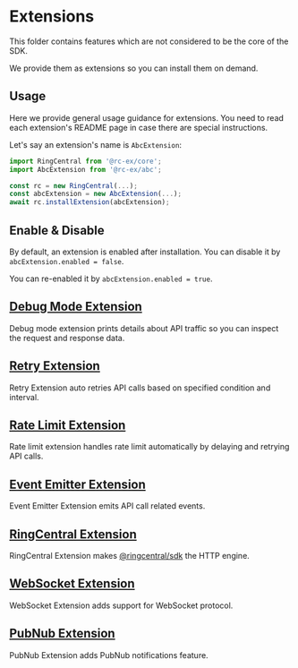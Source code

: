 # Extensions

This folder contains features which are not considered to be the core of the SDK.

We provide them as extensions so you can install them on demand.


## Usage

Here we provide general usage guidance for extensions. You need to read each extension's README page in case there are special instructions.

Let's say an extension's name is `AbcExtension`:

```ts
import RingCentral from '@rc-ex/core';
import AbcExtension from '@rc-ex/abc';

const rc = new RingCentral(...);
const abcExtension = new AbcExtension(...);
await rc.installExtension(abcExtension);
```

## Enable & Disable

By default, an extension is enabled after installation. You can disable it by `abcExtension.enabled = false`.

You can re-enabled it by `abcExtension.enabled = true`.


## [Debug Mode Extension](./debug)

Debug mode extension prints details about API traffic so you can inspect the request and response data.


## [Retry Extension](./retry)

Retry Extension auto retries API calls based on specified condition and interval.


## [Rate Limit Extension](./rate-limit)

Rate limit extension handles rate limit automatically by delaying and retrying API calls.


## [Event Emitter Extension](./events)

Event Emitter Extension emits API call related events.


## [RingCentral Extension](./rcsdk)

RingCentral Extension makes [@ringcentral/sdk](https://www.npmjs.com/package/@ringcentral/sdk) the HTTP engine.


## [WebSocket Extension](./ws)

WebSocket Extension adds support for WebSocket protocol.


## [PubNub Extension](./pubnub)

PubNub Extension adds PubNub notifications feature.
